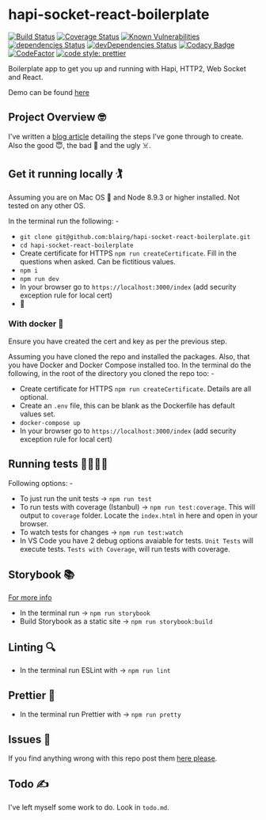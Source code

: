 # hapi-socket-react-boilerplate

[![Build Status](https://travis-ci.org/blairg/hapi-socket-react-boilerplate.svg?branch=master)](https://travis-ci.org/blairg/hapi-socket-react-boilerplate) [![Coverage Status](https://coveralls.io/repos/github/blairg/hapi-socket-react-boilerplate/badge.svg?branch=master)](https://coveralls.io/github/blairg/hapi-socket-react-boilerplate?branch=master) [![Known Vulnerabilities](https://snyk.io/test/github/blairg/hapi-socket-react-boilerplate/badge.svg)](https://snyk.io/test/github/blairg/hapi-socket-react-boilerplate) [![dependencies Status](https://david-dm.org/blairg/hapi-socket-react-boilerplate/status.svg)](https://david-dm.org/blairg/hapi-socket-react-boilerplate) [![devDependencies Status](https://david-dm.org/blairg/hapi-socket-react-boilerplate/dev-status.svg)](https://david-dm.org/blairg/hapi-socket-react-boilerplate?type=dev) [![Codacy Badge](https://api.codacy.com/project/badge/Grade/2fdc21a15a3a4c1480982d0568eeec5a)](https://www.codacy.com/app/blairg/hapi-socket-react-boilerplate?utm_source=github.com&amp;utm_medium=referral&amp;utm_content=blairg/hapi-socket-react-boilerplate&amp;utm_campaign=Badge_Grade) [![CodeFactor](https://www.codefactor.io/repository/github/blairg/hapi-socket-react-boilerplate/badge)](https://www.codefactor.io/repository/github/blairg/hapi-socket-react-boilerplate) [![code style: prettier](https://img.shields.io/badge/code_style-prettier-ff69b4.svg?style=flat-square)](https://github.com/prettier/prettier)

Boilerplate app to get you up and running with Hapi, HTTP2, Web Socket and React.

Demo can be found [here](https://hapi-boilerplate-docker.herokuapp.com/index)

## Project Overview 🤓

I've written a [blog article](http://hackerlite.xyz/2017/12/13/boilerplate-for-hapi-js-web-socket-http-2-react-and-redux/) detailing the steps I've gone through to create. Also the good 😇, the bad 👿 and the ugly ☠️.

## Get it running locally 🏌️

Assuming you are on Mac OS 🍏 and Node 8.9.3 or higher installed. Not tested on any other OS.

In the terminal run the following: -

* `git clone git@github.com:blairg/hapi-socket-react-boilerplate.git`
* `cd hapi-socket-react-boilerplate`
* Create certificate for HTTPS `npm run createCertificate`. Fill in the questions when asked. Can be fictitious values.
* `npm i`
* `npm run dev`
* In your browser go to `https://localhost:3000/index` (add security exception rule for local cert)
* 👏

### With docker 🐳

Ensure you have created the cert and key as per the previous step.

Assuming you have cloned the repo and installed the packages. Also, that you have Docker and Docker Compose installed too. In the terminal do the following, in the root of the directory you cloned the repo too: -

* Create certificate for HTTPS `npm run createCertificate`. Details are all optional.
* Create an `.env` file, this can be blank as the Dockerfile has default values set.
* `docker-compose up`
* In your browser go to `https://localhost:3000/index` (add security exception rule for local cert)

## Running tests 👩‍🔬👨‍🔬

Following options: -

* To just run the unit tests -> `npm run test`
* To run tests with coverage (Istanbul) -> `npm run test:coverage`. This will output to `coverage` folder. Locate the `index.html` in here and open in your browser.
* To watch tests for changes -> `npm run test:watch`
* In VS Code you have 2 debug options avaiable for tests. `Unit Tests` will execute tests. `Tests with Coverage`, will run tests with coverage.

## Storybook 📚

[For more info](https://storybook.js.org/)

* In the terminal run -> `npm run storybook`
* Build Storybook as a static site -> `npm run storybook:build`

## Linting 🔍

* In the terminal run ESLint with -> `npm run lint`

## Prettier 🙏

* In the terminal run Prettier with -> `npm run pretty`

## Issues 🤒

If you find anything wrong with this repo post them [here please](https://github.com/blairg/hapi-socket-react-boilerplate/issues).

## Todo ✍️

I've left myself some work to do. Look in `todo.md`.
